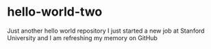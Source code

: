 # hello-world-two
Just another hello world repository
I just started a new job at Stanford University and I am
refreshing my memory on GitHub
